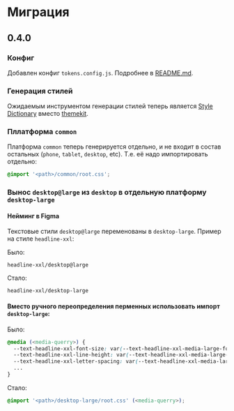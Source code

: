 # Миграция

## 0.4.0

### Конфиг

Добавлен конфиг `tokens.config.js`. Подробнее в [README.md](README.md).

### Генерация стилей

Ожидаемым инструментом генерации стилей теперь является [Style Dictionary](https://amzn.github.io/style-dictionary) вместо [themekit](https://github.com/bem/themekit).

### Пллатформа `common`

Платформа `common` теперь генерируется отдельно, и не входит в состав остальных (`phone`, `tablet`, `desktop`, etc). Т.е. её надо импортировать отдельно:

```css
@import '<path>/common/root.css';
```

### Вынос `desktop@large` из `desktop` в отдельную платформу `desktop-large`

#### Нейминг в Figma

Текстовые стили `desktop@large` переменованы в `desktop-large`. Пример на стиле `headline-xxl`:

Было:

```
headline-xxl/desktop@large
```

Стало:
```
headline-xxl/desktop-large
```

#### Вместо ручного переопределения перменных использовать импорт `desktop-large`:

Было:

```css
@media (<media-querry>) {
  --text-headline-xxl-font-size: var(--text-headline-xxl-media-large-font-size);
  --text-headline-xxl-line-height: var(--text-headline-xxl-media-large-line-height);
  --text-headline-xxl-letter-spacing: var(--text-headline-xxl-media-large-letter-spacing);
  ...
}
```

Стало:

```css
@import '<path>/desktop-large/root.css' (<media-querry>);
```

